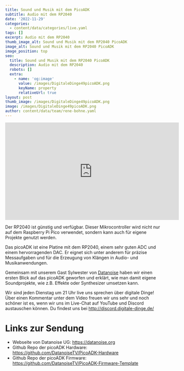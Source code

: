 ```yaml
---
title: Sound und Musik mit dem PicoADK
subtitle: Audio mit dem RP2040
date: '2022-11-29'
categories:
  - content/data/categories/live.yaml
tags: []
excerpt: Audio mit dem RP2040
thumb_image_alt: Sound und Musik mit dem RP2040 PicoADK
image_alt: Sound und Musik mit dem RP2040 PicoADK
image_position: top
seo:
  title: Sound und Musik mit dem RP2040 PicoADK
  description: Audio mit dem RP2040
  robots: []
  extra:
    - name: 'og:image'
      value: /images/DigitaleDinge49picoADK.png
      keyName: property
      relativeUrl: true
layout: post
thumb_image: /images/DigitaleDinge49picoADK.png
image: /images/DigitaleDinge49picoADK.png
author: content/data/team/rene-bohne.yaml
---
```

<iframe width="560" height="315"
src="https://www.youtube-nocookie.com/embed/iNUhVGuko9k?modestbranding=1"
frameborder="0" allow="accelerometer; autoplay; encrypted-media;
gyroscope; picture-in-picture" allowfullscreen>\\\</iframe>

Der RP2040 ist günstig und verfügbar. Dieser Mikrocontroller wird nicht nur auf dem Raspberry Pi Pico verwendet, sondern kann auch für eigene Projekte genutzt werden. 

Das picoADK ist eine Platine mit dem RP2040, einem sehr guten ADC und einem hervorragenden DAC. Er eignet sich unter anderem für präzise Messaufgaben und für die Erzeugung von Klängen in Audio- und Musikanwendungen. 

Gemeinsam mit unserem Gast Sylwester von [Datanoise](https://datanoise.org/) haben wir einen ersten Blick auf das picoADK geworfen und erklärt, wie man damit eigene Soundprojekte, wie z.B. Effekte oder Synthesizer umsetzen kann.

Wir sind jeden Dienstag um 21 Uhr live uns sprechen über digitale Dinge! Über einen Kommentar unter dem Video freuen wir uns sehr und noch schöner ist es, wenn wir uns im Live-Chat auf YouTube und Discord austauschen können. Du findest uns bei http://discord.digitale-dinge.de/


# Links zur Sendung

* Webseite von Datanoise UG: https://datanoise.org
* Github Repo der picoADK Hardware: https://github.com/DatanoiseTV/PicoADK-Hardware
* Github Repo der picoADK Firmware: https://github.com/DatanoiseTV/PicoADK-Firmware-Template
